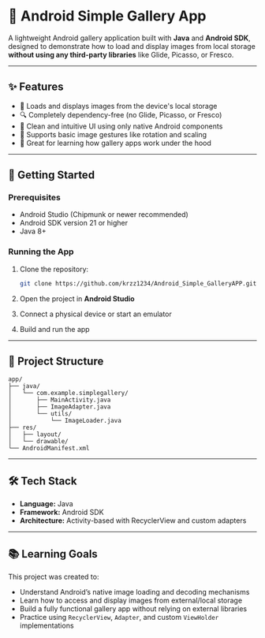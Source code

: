 
# 📸 Android Simple Gallery App

A lightweight Android gallery application built with **Java** and **Android SDK**, designed to demonstrate how to load and display images from local storage **without using any third-party libraries** like Glide, Picasso, or Fresco.

---

## ✨ Features

- 📂 Loads and displays images from the device's local storage
- 🔍 Completely dependency-free (no Glide, Picasso, or Fresco)
- 📱 Clean and intuitive UI using only native Android components
- 🔄 Supports basic image gestures like rotation and scaling
- 🧠 Great for learning how gallery apps work under the hood

---

## 🚀 Getting Started

### Prerequisites

- Android Studio (Chipmunk or newer recommended)
- Android SDK version 21 or higher
- Java 8+

### Running the App

1. Clone the repository:
   ```bash
   git clone https://github.com/krzz1234/Android_Simple_GalleryAPP.git

2. Open the project in **Android Studio**

3. Connect a physical device or start an emulator

4. Build and run the app

---

## 📁 Project Structure

```
app/
├── java/
│   └── com.example.simplegallery/
│       ├── MainActivity.java
│       ├── ImageAdapter.java
│       └── utils/
│           └── ImageLoader.java
├── res/
│   ├── layout/
│   └── drawable/
└── AndroidManifest.xml
```

---

## 🛠️ Tech Stack

* **Language:** Java
* **Framework:** Android SDK
* **Architecture:** Activity-based with RecyclerView and custom adapters

---

## 📚 Learning Goals

This project was created to:

* Understand Android’s native image loading and decoding mechanisms
* Learn how to access and display images from external/local storage
* Build a fully functional gallery app without relying on external libraries
* Practice using `RecyclerView`, `Adapter`, and custom `ViewHolder` implementations

```


